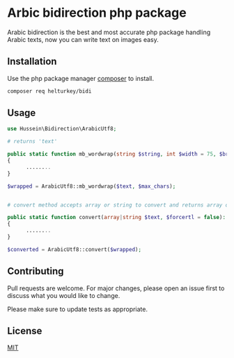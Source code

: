 # Arbic bidirection php package

Arabic bidirection is the best and most accurate php package handling Arabic texts, now you can write text on images easy.

## Installation

Use the php package manager [composer](https://getcomposer.org/) to install.

```bash
composer req helturkey/bidi
```

## Usage

```php
use Hussein\Bidirection\ArabicUtf8;

# returns 'text'

public static function mb_wordwrap(string $string, int $width = 75, $break = "\n", bool $cut = false): string
{
      ........
}

$wrapped = ArabicUtf8::mb_wordwrap($text, $max_chars);


# convert method accepts array or string to convert and returns array or string as passed.

public static function convert(array|string $text, $forcertl = false): array|string
{
      ........
}

$converted = ArabicUtf8::convert($wrapped);

```

## Contributing
Pull requests are welcome. For major changes, please open an issue first to discuss what you would like to change.

Please make sure to update tests as appropriate.

## License
[MIT](https://choosealicense.com/licenses/mit/)
